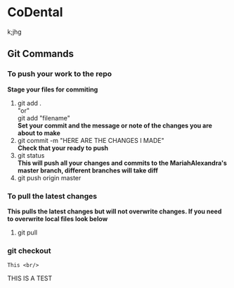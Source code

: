 # CoDental
k;jhg



## Git Commands

### To push your work to the repo
   <b> Stage your files for commiting </b>
1. git add . <br/> 
     "or" <br/>
   git add "filename"<br/>
   <b> Set your commit and the message or note of the changes you are about to make </b>
2. git commit -m "HERE ARE THE CHANGES I MADE"<br/>
    <b> Check that your ready to push<br/> </b>
3. git status <br/>
    <b> This will push all your changes and commits to the MariahAlexandra's  master branch, different branches will take diff<br/> </b>
4. git push origin master<br/>
  
### To pull the latest changes
   <b> This pulls the latest changes but will not overwrite changes.  If you need to overwrite local files look below<br/> </b>
1. git pull<br/>

### git checkout
    This <br/>


THIS IS A TEST
